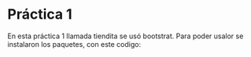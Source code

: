  # Práctica 1

En esta práctica 1 llamada tiendita se usó bootstrat.
    Para poder usalor se instalaron los paquetes, con este codigo: 